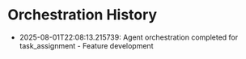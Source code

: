 # Orchestration History

- 2025-08-01T22:08:13.215739: Agent orchestration completed for task_assignment - Feature development
